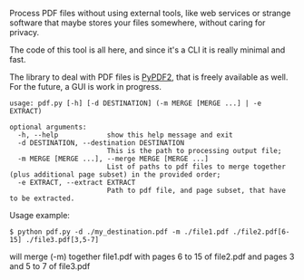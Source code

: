 Process PDF files without using external tools, like web services or strange software that maybe stores your files somewhere, without caring for privacy.

The code of this tool is all here, and since it's a CLI it is really minimal and fast.

The library to deal with PDF files is [PyPDF2](https://pythonhosted.org/PyPDF2/), that is freely available as well.
For the future, a GUI is work in progress.

```
usage: pdf.py [-h] [-d DESTINATION] (-m MERGE [MERGE ...] | -e EXTRACT)

optional arguments:
  -h, --help            show this help message and exit
  -d DESTINATION, --destination DESTINATION
                        This is the path to processing output file;
  -m MERGE [MERGE ...], --merge MERGE [MERGE ...]
                        List of paths to pdf files to merge together (plus additional page subset) in the provided order;
  -e EXTRACT, --extract EXTRACT
                        Path to pdf file, and page subset, that have to be extracted.
```


Usage example:
```
$ python pdf.py -d ./my_destination.pdf -m ./file1.pdf ./file2.pdf[6-15] ./file3.pdf[3,5-7]
```

will merge (-m) together file1.pdf with pages 6 to 15 of file2.pdf and pages 3 and 5 to 7 of file3.pdf